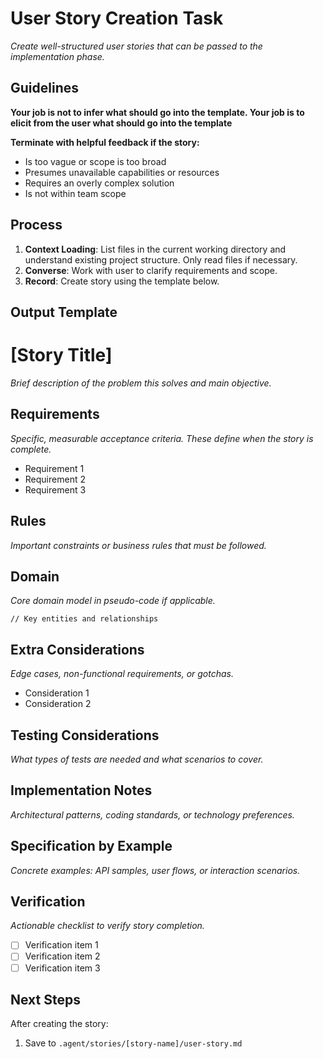 # User Story Creation Task

*Create well-structured user stories that can be passed to the implementation phase.*

## Guidelines

**Your job is not to infer what should go into the template. Your job is to elicit from the user what should go into the template**


**Terminate with helpful feedback if the story:**
- Is too vague or scope is too broad
- Presumes unavailable capabilities or resources  
- Requires an overly complex solution
- Is not within team scope


## Process

1. **Context Loading**: List files in the current working directory and understand existing project structure. Only read files if necessary.
2. **Converse**: Work with user to clarify requirements and scope.
3. **Record**: Create story using the template below.


## Output Template

# [Story Title]

*Brief description of the problem this solves and main objective.*

## Requirements

*Specific, measurable acceptance criteria. These define when the story is complete.*

- Requirement 1
- Requirement 2
- Requirement 3

## Rules

*Important constraints or business rules that must be followed.*

## Domain

*Core domain model in pseudo-code if applicable.*

```
// Key entities and relationships
```

## Extra Considerations

*Edge cases, non-functional requirements, or gotchas.*

- Consideration 1
- Consideration 2

## Testing Considerations

*What types of tests are needed and what scenarios to cover.*

## Implementation Notes

*Architectural patterns, coding standards, or technology preferences.*

## Specification by Example

*Concrete examples: API samples, user flows, or interaction scenarios.*

## Verification

*Actionable checklist to verify story completion.*

- [ ] Verification item 1
- [ ] Verification item 2
- [ ] Verification item 3

## Next Steps

After creating the story:
1. Save to `.agent/stories/[story-name]/user-story.md`
